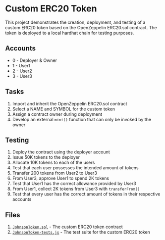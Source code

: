 # Custom ERC20 Token

This project demonstrates the creation, deployment, and testing of a custom ERC20 token based on the OpenZeppelin ERC20.sol contract. The token is deployed to a local hardhat chain for testing purposes.

## Accounts

- 0 - Deployer & Owner
- 1 - User1
- 2 - User2
- 3 - User3

## Tasks

1. Import and inherit the OpenZeppelin ERC20.sol contract
2. Select a NAME and SYMBOL for the custom token
3. Assign a contract owner during deployment
4. Develop an external `mint()` function that can only be invoked by the owner

## Testing

1. Deploy the contract using the deployer account
2. Issue 50K tokens to the deployer
3. Allocate 10K tokens to each of the users
4. Test that each user possesses the intended amount of tokens
5. Transfer 200 tokens from User2 to User3
6. From User3, approve User1 to spend 2K tokens
7. Test that User1 has the correct allowance provided by User3
8. From User1, collect 2K tokens from User3 with `transferFrom()`
9. Test that every user has the correct amount of tokens in their respective accounts

## Files

1. [`JohnsonToken.sol`](./JohnsonToken.sol) - The custom ERC20 token contract
2. [`JohnsonToken-tests.js`](./JohnsonToken-tests.js) - The test suite for the custom ERC20 token
